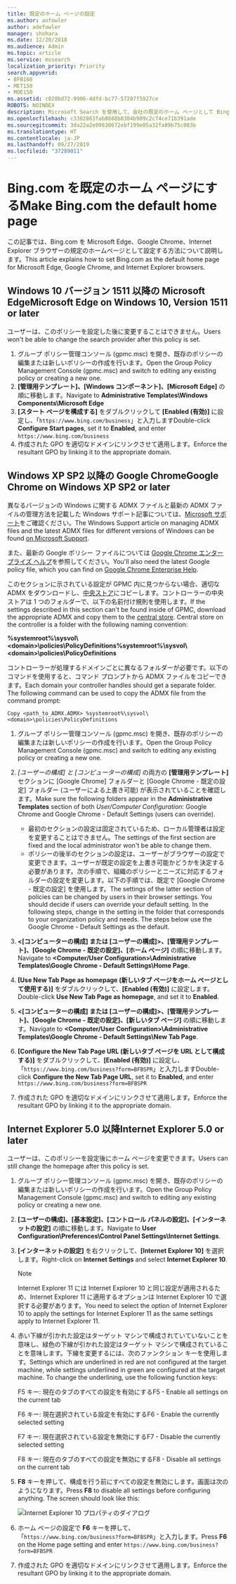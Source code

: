 ```yaml
---
title: 既定のホーム ページの設定
ms.author: anfowler
author: adefowler
manager: shohara
ms.date: 12/20/2018
ms.audience: Admin
ms.topic: article
ms.service: mssearch
localization_priority: Priority
search.appverid:
- BFB160
- MET150
- MOE150
ms.assetid: c020bd72-9906-4dfd-bc77-57287f5927ce
ROBOTS: NOINDEX
description: Microsoft Search を使用して、会社の既定のホーム ページとして Bing を設定する方法について説明します。
ms.openlocfilehash: c3302863fab8888b8304b909c2c74ce71b391ade
ms.sourcegitcommit: 3da22a2e09830672ebf199e05a32fa89b75c083b
ms.translationtype: HT
ms.contentlocale: ja-JP
ms.lasthandoff: 09/27/2019
ms.locfileid: "37289011"
---
```

# <a name="make-bingcom-the-default-home-page"></a><span data-ttu-id="86c5c-103">Bing.com を既定のホーム ページにする</span><span class="sxs-lookup"><span data-stu-id="86c5c-103">Make Bing.com the default home page</span></span>

<span data-ttu-id="86c5c-104">この記事では、Bing.com を Microsoft Edge、Google Chrome、Internet Explorer ブラウザーの規定のホームページとして設定する方法について説明します。</span><span class="sxs-lookup"><span data-stu-id="86c5c-104">This article explains how to set Bing.com as the default home page for Microsoft Edge, Google Chrome, and Internet Explorer browsers.</span></span> 
  
 
## <a name="microsoft-edge-on-windows-10-version-1511-or-later"></a><span data-ttu-id="86c5c-105">Windows 10 バージョン 1511 以降の Microsoft Edge</span><span class="sxs-lookup"><span data-stu-id="86c5c-105">Microsoft Edge on Windows 10, Version 1511 or later</span></span>

<span data-ttu-id="86c5c-106">ユーザーは、このポリシーを設定した後に変更することはできません。</span><span class="sxs-lookup"><span data-stu-id="86c5c-106">Users won't be able to change the search provider after this policy is set.</span></span> 

1. <span data-ttu-id="86c5c-107">グループ ポリシー管理コンソール (gpmc.msc) を開き、既存のポリシーの編集または新しいポリシーの作成を行います。</span><span class="sxs-lookup"><span data-stu-id="86c5c-107">Open the Group Policy Management Console (gpmc.msc) and switch to editing any existing policy or creating a new one.</span></span> 
1. <span data-ttu-id="86c5c-108">**[管理用テンプレート]、[Windows コンポーネント]、[Microsoft Edge]** の順に移動します。</span><span class="sxs-lookup"><span data-stu-id="86c5c-108">Navigate to **Administrative Templates\Windows Components\Microsoft Edge**</span></span>    
1. <span data-ttu-id="86c5c-109">**[スタート ページを構成する]** をダブルクリックして **[Enabled (有効)]** に設定し、「`https://www.bing.com/business`」と入力します</span><span class="sxs-lookup"><span data-stu-id="86c5c-109">Double-click **Configure Start pages**, set it to **Enabled**, and enter `https://www.bing.com/business`</span></span>
1.  <span data-ttu-id="86c5c-110">作成された GPO を適切なドメインにリンクさせて適用します。</span><span class="sxs-lookup"><span data-stu-id="86c5c-110">Enforce the resultant GPO by linking it to the appropriate domain.</span></span>

  
## <a name="google-chrome-on-windows-xp-sp2-or-later"></a><span data-ttu-id="86c5c-111">Windows XP SP2 以降の Google Chrome</span><span class="sxs-lookup"><span data-stu-id="86c5c-111">Google Chrome on Windows XP SP2 or later</span></span>


<span data-ttu-id="86c5c-112">異なるバージョンの Windows に関する ADMX ファイルと最新の ADMX ファイルの管理方法を記載した Windows サポート記事については、[Microsoft サポート](https://support.microsoft.com/help/3087759/how-to-create-and-manage-the-central-store-for-group-policy-administra)をご確認ください。</span><span class="sxs-lookup"><span data-stu-id="86c5c-112">The Windows Support article on managing ADMX files and the latest ADMX files for different versions of Windows can be found [on Microsoft Support](https://support.microsoft.com/help/3087759/how-to-create-and-manage-the-central-store-for-group-policy-administra).</span></span>

<span data-ttu-id="86c5c-113">また、最新の Google ポリシー ファイルについては [Google Chrome エンタープライズ ヘルプ](https://support.google.com/chrome/a/answer/187202)を参照してください。</span><span class="sxs-lookup"><span data-stu-id="86c5c-113">You'll also need the latest Google policy file, which you can find on [Google Chrome Enterprise Help](https://support.google.com/chrome/a/answer/187202).</span></span>
  
<span data-ttu-id="86c5c-p101">このセクションに示されている設定が GPMC 内に見つからない場合、適切な ADMX をダウンロードし、[中央ストア](https://docs.microsoft.com/previous-versions/windows/it-pro/windows-vista/cc748955%28v%3dws.10%29)にコピーします。コントローラーの中央ストアは 1 つのフォルダーで、以下の名前付け規則を使用します。</span><span class="sxs-lookup"><span data-stu-id="86c5c-p101">If the settings described in this section can't be found inside of GPMC, download the appropriate ADMX and copy them to the [central store](https://docs.microsoft.com/previous-versions/windows/it-pro/windows-vista/cc748955%28v%3dws.10%29). Central store on the controller is a folder with the following naming convention:</span></span>
  
 <span data-ttu-id="86c5c-116">**%systemroot%\sysvol\\<domain\>\policies\PolicyDefinitions**</span><span class="sxs-lookup"><span data-stu-id="86c5c-116">**%systemroot%\sysvol\\<domain\>\policies\PolicyDefinitions**</span></span>
  
<span data-ttu-id="86c5c-p102">コントローラーが処理するドメインごとに異なるフォルダーが必要です。以下のコマンドを使用すると、コマンド プロンプトから ADMX ファイルをコピーできます。</span><span class="sxs-lookup"><span data-stu-id="86c5c-p102">Each domain your controller handles should get a separate folder. The following command can be used to copy the ADMX file from the command prompt:</span></span>
  
 `Copy <path_to_ADMX.ADMX> %systemroot%\sysvol\<domain>\policies\PolicyDefinitions`
  
1. <span data-ttu-id="86c5c-119">グループ ポリシー管理コンソール (gpmc.msc) を開き、既存のポリシーの編集または新しいポリシーの作成を行います。</span><span class="sxs-lookup"><span data-stu-id="86c5c-119">Open the Group Policy Management Console (gpmc.msc) and switch to editing any existing policy or creating a new one.</span></span>
1. <span data-ttu-id="86c5c-120">*[ユーザーの構成] と [コンピューターの構成]* の両方の **[管理用テンプレート]** セクションに [Google Chrome] フォルダーと [Google Chrome - 既定の設定] フォルダー (ユーザーによる上書き可能) が表示されていることを確認します。</span><span class="sxs-lookup"><span data-stu-id="86c5c-120">Make sure the following folders appear in the **Administrative Templates** section of both *User/Computer Configuration*: Google Chrome and Google Chrome - Default Settings (users can override).</span></span>
   - <span data-ttu-id="86c5c-121">最初のセクションの設定は固定されているため、ローカル管理者は設定を変更することはできません。</span><span class="sxs-lookup"><span data-stu-id="86c5c-121">The settings of the first section are fixed and the local administrator won't be able to change them.</span></span>
   - <span data-ttu-id="86c5c-p103">ポリシーの後半のセクションの設定は、ユーザーがブラウザーの設定で変更できます。ユーザーが既定の設定を上書き可能かどうかを決定する必要があります。次の手順で、組織のポリシーとニーズに対応するフォルダーの設定を変更します。以下の手順では、既定で [Google Chrome - 既定の設定] を使用します。</span><span class="sxs-lookup"><span data-stu-id="86c5c-p103">The settings of the latter section of policies can be changed by users in their browser settings. You should decide if users can override your default setting. In the following steps, change in the setting in the folder that corresponds to your organization policy and needs. The steps below use the Google Chrome - Default Settings as the default.</span></span>

1. <span data-ttu-id="86c5c-126">**&lt;[コンピューターの構成] または [ユーザーの構成]&gt;、[管理用テンプレート]、[Google Chrome - 既定の設定]、[ホーム ページ]** の順に移動します。</span><span class="sxs-lookup"><span data-stu-id="86c5c-126">Navigate to **&lt;Computer/User Configuration&gt;\Administrative Templates\Google Chrome - Default Settings\Home Page**.</span></span> 
1. <span data-ttu-id="86c5c-127">**[Use New Tab Page as homepage (新しいタブ ページをホーム ページとして使用する)]** をダブルクリックして、**[Enabled (有効)]** に設定します。</span><span class="sxs-lookup"><span data-stu-id="86c5c-127">Double-click **Use New Tab Page as homepage**, and set it to **Enabled**.</span></span> 
1. <span data-ttu-id="86c5c-128">**&lt;[コンピューターの構成] または [ユーザーの構成]&gt;、[管理用テンプレート]、[Google Chrome - 既定の設定]、[新しいタブ ページ]** の順に移動します。</span><span class="sxs-lookup"><span data-stu-id="86c5c-128">Navigate to **&lt;Computer/User Configuration&gt;\Administrative Templates\Google Chrome - Default Settings\New Tab Page**.</span></span> 
1. <span data-ttu-id="86c5c-129">**[Configure the New Tab Page URL (新しいタブ ページを URL として構成する)]** をダブルクリックして、**[Enabled (有効)]** に設定し、「`https://www.bing.com/business?form=BFBSPR`」と入力します</span><span class="sxs-lookup"><span data-stu-id="86c5c-129">Double-click **Configure the New Tab Page URL**, set it to **Enabled**, and enter `https://www.bing.com/business?form=BFBSPR`</span></span> 
1. <span data-ttu-id="86c5c-130">作成された GPO を適切なドメインにリンクさせて適用します。</span><span class="sxs-lookup"><span data-stu-id="86c5c-130">Enforce the resultant GPO by linking it to the appropriate domain.</span></span>

## <a name="internet-explorer-50-or-later"></a><span data-ttu-id="86c5c-131">Internet Explorer 5.0 以降</span><span class="sxs-lookup"><span data-stu-id="86c5c-131">Internet Explorer 5.0 or later</span></span>
<span data-ttu-id="86c5c-132">ユーザーは、このポリシーを設定後にホーム ページを変更できます。</span><span class="sxs-lookup"><span data-stu-id="86c5c-132">Users can still change the homepage after this policy is set.</span></span> 

1. <span data-ttu-id="86c5c-133">グループ ポリシー管理コンソール (gpmc.msc) を開き、既存のポリシーの編集または新しいポリシーの作成を行います。</span><span class="sxs-lookup"><span data-stu-id="86c5c-133">Open the Group Policy Management Console (gpmc.msc) and switch to editing any existing policy or creating a new one.</span></span>
    
2. <span data-ttu-id="86c5c-134">**[ユーザーの構成]、[基本設定]、[コントロール パネルの設定]、[インターネットの設定]** の順に移動します。</span><span class="sxs-lookup"><span data-stu-id="86c5c-134">Navigate to **User Configuration\Preferences\Control Panel Settings\Internet Settings**.</span></span>
    
3. <span data-ttu-id="86c5c-135">**[インターネットの設定]** を右クリックして、**[Internet Explorer 10]** を選択します。</span><span class="sxs-lookup"><span data-stu-id="86c5c-135">Right-click on **Internet Settings** and select **Internet Explorer 10**.</span></span>
    
    > [!NOTE]
    > <span data-ttu-id="86c5c-136">Internet Explorer 11 には Internet Explorer 10 と同じ設定が適用されるため、Internet Explorer 11 に適用するオプションは Internet Explorer 10 で選択する必要があります。</span><span class="sxs-lookup"><span data-stu-id="86c5c-136">You need to select the option of Internet Explorer 10 to apply the settings for Internet Explorer 11 as the same settings apply to Internet Explorer 11.</span></span> 
  
4. <span data-ttu-id="86c5c-p104">赤い下線が引かれた設定はターゲット マシンで構成されていていないことを意味し、緑色の下線が引かれた設定はターゲット マシンで構成されていることを意味します。下線を変更するには、次のファンクション キーを使用します。</span><span class="sxs-lookup"><span data-stu-id="86c5c-p104">Settings which are underlined in red are not configured at the target machine, while settings underlined in green are configured at the target machine. To change the underlining, use the following function keys:</span></span>
    
    <span data-ttu-id="86c5c-139">F5 キー: 現在のタブのすべての設定を有効にする</span><span class="sxs-lookup"><span data-stu-id="86c5c-139">F5 - Enable all settings on the current tab</span></span>
    
    <span data-ttu-id="86c5c-140">F6 キー: 現在選択されている設定を有効にする</span><span class="sxs-lookup"><span data-stu-id="86c5c-140">F6 - Enable the currently selected setting</span></span>
    
    <span data-ttu-id="86c5c-141">F7 キー: 現在選択されている設定を無効にする</span><span class="sxs-lookup"><span data-stu-id="86c5c-141">F7 - Disable the currently selected setting</span></span>
    
    <span data-ttu-id="86c5c-142">F8 キー: 現在のタブのすべての設定を無効にする</span><span class="sxs-lookup"><span data-stu-id="86c5c-142">F8 - Disable all settings on the current tab</span></span>
    
5. <span data-ttu-id="86c5c-p105">**F8** キーを押して、構成を行う前にすべての設定を無効にします。画面は次のようになります。</span><span class="sxs-lookup"><span data-stu-id="86c5c-p105">Press **F8** to disable all settings before configuring anything. The screen should look like this:</span></span> 
    
    ![Internet Explorer 10 プロパティのダイアログ](media/2fd55755-5007-4e33-a795-c42ce2fcef4a.jpg)
  
6. <span data-ttu-id="86c5c-146">ホーム ページの設定で **F6** キーを押して、「`https://www.bing.com/business?form=BFBSPR`」と入力します。</span><span class="sxs-lookup"><span data-stu-id="86c5c-146">Press **F6** on the Home page setting and enter `https://www.bing.com/business?form=BFBSPR`</span></span>
    
7. <span data-ttu-id="86c5c-147">作成された GPO を適切なドメインにリンクさせて適用します。</span><span class="sxs-lookup"><span data-stu-id="86c5c-147">Enforce the resultant GPO by linking it to the appropriate domain.</span></span>